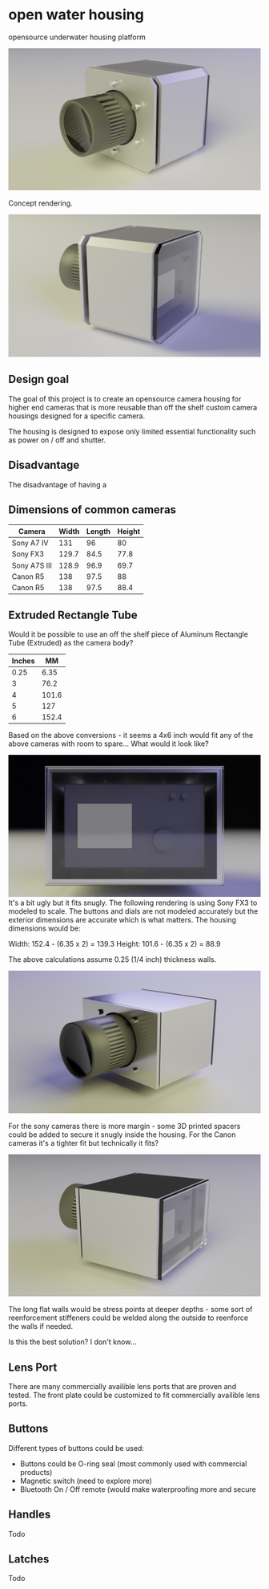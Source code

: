 # open water housing 

opensource underwater housing platform

![front](images/h1.png)

Concept rendering.

![rear](images/h2.png)

## Design goal
The goal of this project is to create an opensource camera housing for higher end cameras that is more reusable than off the shelf custom camera housings designed for a specific camera. 

The housing is designed to expose only limited essential functionality such as power on / off and shutter. 

## Disadvantage
The disadvantage of having a 

## Dimensions of common cameras

| Camera      | Width | Length  |  Height |
| ----------- | ----------- | ----------- | ----------- 
| Sony A7 IV  | 131 | 96 | 80
| Sony FX3  | 129.7 | 84.5 | 77.8
| Sony A7S III   | 128.9   | 96.9 | 69.7
| Canon R5   | 138   | 97.5 | 88
| Canon R5   | 138   | 97.5 | 88.4

## Extruded Rectangle Tube
Would it be possible to use an off the shelf piece of Aluminum Rectangle Tube (Extruded) as the camera body? 

| Inches      | MM 
| ----------- | ----------- |
| 0.25 | 6.35
| 3 | 76.2
| 4 | 101.6
| 5 | 127
| 6 | 152.4

Based on the above conversions - it seems a 4x6 inch would fit any of the above cameras with room to spare...  What would it look like?

![4x6 extruded back view](images/4x6_back.png)
It's a bit ugly but it fits snugly. The following rendering is using Sony FX3 to modeled to scale. The buttons and dials are not modeled accurately but the exterior dimensions are accurate which is what matters. The housing dimensions would be:

Width: 152.4 - (6.35 x 2) =  139.3
Height: 101.6 - (6.35 x 2) =  88.9

The above calculations assume 0.25 (1/4 inch) thickness walls. 

![4x6 extruded front view](images/4x6_front.png)

For the sony cameras there is more margin - some 3D printed spacers could be added to secure it snugly inside the housing. For the Canon cameras it's a tighter fit but technically it fits?

![4x6 extruded side view](images/4x6_side.png)

The long flat walls would be stress points at deeper depths - some sort of reenforcement stiffeners could be welded along the outside to reenforce the walls if needed. 

Is this the best solution? I don't know... 

## Lens Port

There are many commercially availible lens ports that are proven and tested. The front plate could be customized to fit commercially availible lens ports. 

## Buttons

Different types of buttons could be used:
- Buttons could be O-ring seal (most commonly used with commercial products)
- Magnetic switch (need to explore more)
- Bluetooth On / Off remote (would make waterproofing more and secure

## Handles

Todo

## Latches

Todo


